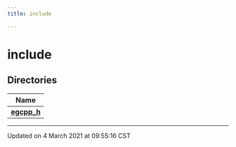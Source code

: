 ```yaml
---
title: include

---
```


# include



## Directories

| Name           |
| -------------- |
| **[egcpp_h](/eg-cpp-library/docs/api/files/dir_e5b5d92a17ead9a8b10414e7c30597b7/#dir-egcpp_h)**  |







-------------------------------

Updated on  4 March 2021 at 09:55:16 CST
